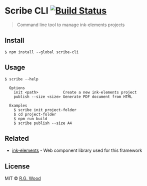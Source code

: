 # Scribe CLI [![Build Status](https://travis-ci.org/ink-elements/scribe-cli.svg?branch=master)](https://travis-ci.org/ink-elements/scribe-cli)

> Command line tool to manage ink-elements projects

## Install

```
$ npm install --global scribe-cli
```

## Usage

```
$ scribe --help

  Options
    init <path>           Create a new ink-elements project
    publish --size <size> Generate PDF document from HTML

  Examples
    $ scribe init project-folder
    $ cd project-folder
    $ npm run build
    $ scribe publish --size A4
```

## Related

- [ink-elements](https://github.com/rgladwell/ink-elements) - Web component library used for this framework

## License

MIT © [R.G. Wood](https://grislyeye.com)
